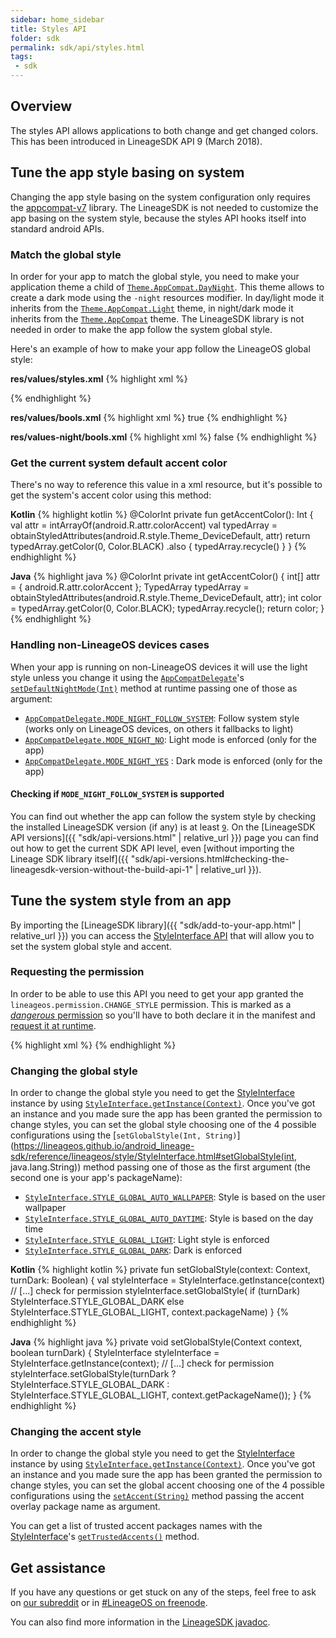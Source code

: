 ```yaml
---
sidebar: home_sidebar
title: Styles API
folder: sdk
permalink: sdk/api/styles.html
tags:
 - sdk
---
```


## Overview

The styles API allows applications to both change and get changed colors. This has been introduced in LineageSDK API 9 (March 2018).

## Tune the app style basing on system

Changing the app style basing on the system configuration only requires the [appcompat-v7](https://developer.android.com/topic/libraries/support-library/packages.html#v7-appcompat) library.
The LineageSDK is not needed to customize the app basing on the system style, because the styles API hooks itself into standard android APIs.

### Match the global style

In order for your app to match the global style, you need to make your application theme a child of [`Theme.AppCompat.DayNight`](https://developer.android.com/reference/android/support/v7/appcompat/R.style.html#Theme_AppCompat_DayNight).
This theme allows to create a dark mode using the `-night` resources modifier. In day/light mode it inherits from the
[`Theme.AppCompat.Light`](https://developer.android.com/reference/android/support/v7/appcompat/R.style.html#Theme_AppCompat_Theme_AppCompat_Light) theme,
in night/dark mode it inherits from the [`Theme.AppCompat`](https://developer.android.com/reference/android/support/v7/appcompat/R.style.html#Theme_AppCompat_Theme_AppCompat) theme.
The LineageSDK library is not needed in order to make the app follow the system global style.

Here's an example of how to make your app follow the LineageOS global style:

**res/values/styles.xml**
{% highlight xml %}
<style name="AppTheme" parent="Theme.AppCompat.DayNight">
    <!-- Use the light statusbar only when in day/light mode -->
    <item name="android:windowLightStatusBar">@bool/is_theme_light</item>
</style>
{% endhighlight %}

**res/values/bools.xml**
{% highlight xml %}
<bool name="is_theme_light">true</bool>
{% endhighlight %}

**res/values-night/bools.xml**
{% highlight xml %}
<bool name="is_theme_light">false</bool>
{% endhighlight %}

### Get the current system default accent color

There's no way to reference this value in a xml resource, but it's possible to get the system's
accent color using this method:

**Kotlin**
{% highlight kotlin %}
@ColorInt
private fun getAccentColor(): Int {
    val attr = intArrayOf(android.R.attr.colorAccent)
    val typedArray = obtainStyledAttributes(android.R.style.Theme_DeviceDefault, attr)
    return typedArray.getColor(0, Color.BLACK)
            .also { typedArray.recycle() }
}
{% endhighlight %}

**Java**
{% highlight java %}
@ColorInt
private int getAccentColor() {
    int[] attr = { android.R.attr.colorAccent };
    TypedArray typedArray = obtainStyledAttributes(android.R.style.Theme_DeviceDefault, attr);
    int color = typedArray.getColor(0, Color.BLACK);
    typedArray.recycle();
    return color;
}
{% endhighlight %}

### Handling non-LineageOS devices cases

When your app is running on non-LineageOS devices it will use the light style unless you
change it using the [`AppCompatDelegate`](https://developer.android.com/reference/android/support/v7/app/AppCompatDelegate.html)'s
[`setDefaultNightMode(Int)`](https://developer.android.com/reference/android/support/v7/app/AppCompatDelegate.html#setDefaultNightMode(int)) method at runtime passing
one of those as argument:
  - [`AppCompatDelegate.MODE_NIGHT_FOLLOW_SYSTEM`]((https://developer.android.com/reference/android/support/v7/app/AppCompatDelegate.html#MODE_NIGHT_FOLLOW_SYSTEM)): Follow system style (works only on LineageOS devices, on others it fallbacks to light)
  - [`AppCompatDelegate.MODE_NIGHT_NO`](https://developer.android.com/reference/android/support/v7/app/AppCompatDelegate.html#MODE_NIGHT_NO): Light mode is enforced (only for the app)
  - [`AppCompatDelegate.MODE_NIGHT_YES`]((https://developer.android.com/reference/android/support/v7/app/AppCompatDelegate.html#MODE_NIGHT_YES)) : Dark mode is enforced (only for the app)

#### Checking if `MODE_NIGHT_FOLLOW_SYSTEM` is supported

You can find out whether the app can follow the system style by checking the installed LineageSDK version (if any) is at least
[`9`](https://lineageos.github.io/android_lineage-sdk/reference/lineageos/os/Build.LINEAGE_VERSION_CODES.html#ILAMA).
On the [LineageSDK API versions]({{ "sdk/api-versions.html" | relative_url }}) page you can find out how to get the current SDK API level, even
[without importing the Lineage SDK library itself]({{ "sdk/api-versions.html#checking-the-lineagesdk-version-without-the-build-api-1" | relative_url }}).

## Tune the system style from an app

By importing the [LineageSDK library]({{ "sdk/add-to-your-app.html" | relative_url }}) you can access
the [StyleInterface API](https://lineageos.github.io/android_lineage-sdk/reference/lineageos/style/StyleInterface.html) that will allow you to set the system global style and accent.

### Requesting the permission

In order to be able to use this API you need to get your app granted the `lineageos.permission.CHANGE_STYLE` permission.
This is marked as a [_dangerous_ permission](https://developer.android.com/guide/topics/permissions/overview.html#dangerous_permissions)
so you'll have to both declare it in the manifest and [request it at runtime](https://developer.android.com/training/permissions/requesting.html#make-the-request).

{% highlight xml %}
<uses-permission android:name="lineageos.permission.CHANGE_STYLE" />
{% endhighlight %}

### Changing the global style

In order to change the global style you need to get the [StyleInterface](https://lineageos.github.io/android_lineage-sdk/reference/lineageos/style/StyleInterface.html) instance by using [`StyleInterface.getInstance(Context)`](https://lineageos.github.io/android_lineage-sdk/reference/lineageos/style/StyleInterface.html#getInstance(android.content.Context)).
Once you've got an instance and you made sure the app has been granted the permission to change styles,
you can set the global style choosing one of the 4 possible configurations using the [`setGlobalStyle(Int, String)`](https://lineageos.github.io/android_lineage-sdk/reference/lineageos/style/StyleInterface.html#setGlobalStyle(int, java.lang.String))
method passing one of those as the first argument (the second one is your app's packageName):

  - [`StyleInterface.STYLE_GLOBAL_AUTO_WALLPAPER`](https://lineageos.github.io/android_lineage-sdk/reference/lineageos/style/StyleInterface.html#STYLE_GLOBAL_AUTO_WALLPAPER): Style is based on the user wallpaper
  - [`StyleInterface.STYLE_GLOBAL_AUTO_DAYTIME`](https://lineageos.github.io/android_lineage-sdk/reference/lineageos/style/StyleInterface.html#STYLE_GLOBAL_AUTO_DAYTIME): Style is based on the day time
  - [`StyleInterface.STYLE_GLOBAL_LIGHT`](https://lineageos.github.io/android_lineage-sdk/reference/lineageos/style/StyleInterface.html#STYLE_GLOBAL_LIGHT): Light style is enforced
  - [`StyleInterface.STYLE_GLOBAL_DARK`](https://lineageos.github.io/android_lineage-sdk/reference/lineageos/style/StyleInterface.html#STYLE_GLOBAL_DARK): Dark is enforced

**Kotlin**
{% highlight kotlin %}
private fun setGlobalStyle(context: Context, turnDark: Boolean) {
    val styleInterface = StyleInterface.getInstance(context)
    // [...] check for permission
    styleInterface.setGlobalStyle(
            if (turnDark) StyleInterface.STYLE_GLOBAL_DARK
            else StyleInterface.STYLE_GLOBAL_LIGHT,
            context.packageName)
}
{% endhighlight %}

**Java**
{% highlight java %}
private void setGlobalStyle(Context context, boolean turnDark) {
    StyleInterface styleInterface = StyleInterface.getInstance(context);
    // [...] check for permission
    styleInterface.setGlobalStyle(turnDark ?
            StyleInterface.STYLE_GLOBAL_DARK : StyleInterface.STYLE_GLOBAL_LIGHT,
            context.getPackageName());
}
{% endhighlight %}

### Changing the accent style

In order to change the global style you need to get the [StyleInterface](https://lineageos.github.io/android_lineage-sdk/reference/lineageos/style/StyleInterface.html) instance by using [`StyleInterface.getInstance(Context)`](https://lineageos.github.io/android_lineage-sdk/reference/lineageos/style/StyleInterface.html#getInstance(android.content.Context)).
Once you've got an instance and you made sure the app has been granted the permission to change styles,
you can set the global accent choosing one of the 4 possible configurations using the [`setAccent(String)`](https://lineageos.github.io/android_lineage-sdk/reference/lineageos/style/StyleInterface.html#setAccent(java.lang.String))
method passing the accent overlay package name as argument.

You can get a list of trusted accent packages names with the [StyleInterface](https://lineageos.github.io/android_lineage-sdk/reference/lineageos/style/StyleInterface.html)'s [`getTrustedAccents()`](https://lineageos.github.io/android_lineage-sdk/reference/lineageos/style/StyleInterface.html#getTrustedAccents()) method.

## Get assistance

If you have any questions or get stuck on any of the steps, feel free to ask on [our subreddit](https://reddit.com/r/LineageOS) or in
[#LineageOS on freenode](https://webchat.freenode.net/?channels=LineageOS).

You can also find more information in the [LineageSDK javadoc](https://lineageos.github.io/android_lineage-sdk).
